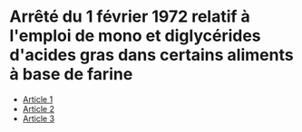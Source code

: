 # Arrêté du 1 février 1972 relatif à l'emploi de mono et diglycérides d'acides gras dans certains aliments à base de farine

- [Article 1](article-1.md)
- [Article 2](article-2.md)
- [Article 3](article-3.md)
